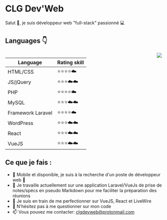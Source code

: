 # CLG Dev'Web

Salut 👋, je suis développeur web "full-stack" passionné :computer:

## Languages :point_down:

<img src="https://www.clg-devweb.fr/img/coding_screens.png" align="right">

| Language | Rating skill |
| ------ | ------ |
| HTML/CSS | :star::star::star::star::cloud: |
| JS/jQuery | :star::star::star::cloud::cloud: |
| PHP | :star::star::star::star::cloud: |
| MySQL | :star::star::star::cloud::cloud: |
| Framework Laravel | :star::star::star::star::cloud: |
| WordPress | :star::star::star::cloud::cloud: |
| React | :star::star::star::cloud::cloud: |
| VueJS | :star::star::star::cloud::cloud: |

## Ce que je fais :

-  :blue_car: Mobile et disponible, je suis à la recherche d'un poste de développeur web :rocket:
-  :construction: Je travaille actuellement sur une application Laravel/VueJs de prise de notes/spécs en pseudo Markdown pour me faciliter la préparation des réunions 
-  :green_book: Je suis en train de me perfectionner sur VueJS, React et LiveWire
- 💬 N'hésitez pas à me questionner sur mon code
- 📫 Vous pouvez me contacter: clgdevweb@protonmail.com

